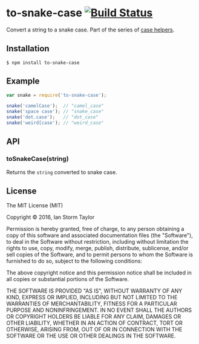 
# to-snake-case [![Build Status](https://travis-ci.org/ianstormtaylor/to-snake-case.svg?branch=master)](https://travis-ci.org/ianstormtaylor/to-snake-case)

Convert a string to a snake case. Part of the series of [case helpers](https://github.com/ianstormtaylor/to-case).


## Installation

```
$ npm install to-snake-case
```


## Example

```js
var snake = require('to-snake-case');

snake('camelCase');  // "camel_case"
snake('space case'); // "snake_case"
snake('dot.case');   // "dot_case"
snake('weird[case'); // "weird_case"
```


## API

### toSnakeCase(string)
  
Returns the `string` converted to snake case.


## License

The MIT License (MIT)

Copyright &copy; 2016, Ian Storm Taylor

Permission is hereby granted, free of charge, to any person obtaining a copy of this software and associated documentation files (the "Software"), to deal in the Software without restriction, including without limitation the rights to use, copy, modify, merge, publish, distribute, sublicense, and/or sell copies of the Software, and to permit persons to whom the Software is furnished to do so, subject to the following conditions:

The above copyright notice and this permission notice shall be included in all copies or substantial portions of the Software.

THE SOFTWARE IS PROVIDED "AS IS", WITHOUT WARRANTY OF ANY KIND, EXPRESS OR IMPLIED, INCLUDING BUT NOT LIMITED TO THE WARRANTIES OF MERCHANTABILITY, FITNESS FOR A PARTICULAR PURPOSE AND NONINFRINGEMENT. IN NO EVENT SHALL THE AUTHORS OR COPYRIGHT HOLDERS BE LIABLE FOR ANY CLAIM, DAMAGES OR OTHER LIABILITY, WHETHER IN AN ACTION OF CONTRACT, TORT OR OTHERWISE, ARISING FROM, OUT OF OR IN CONNECTION WITH THE SOFTWARE OR THE USE OR OTHER DEALINGS IN THE SOFTWARE.
